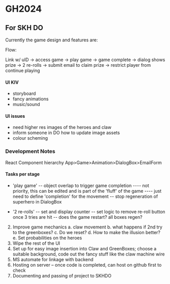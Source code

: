 # GH2024

## For SKH DO

Currently the game design and features are:

Flow:

Link w/ uID -> access game -> play game -> game complete -> dialog shows prize -> 2 re-rolls -> submit email to claim prize -> restrict player from continue playing

#### UI KIV
- storyboard
- fancy animations
- music/sound

#### UI issues
- need higher res images of the heroes and claw
- inform someone in DO how to update image assets
- colour scheming

### Development Notes

React Component hierarchy
App>Game>Animation>DialogBox>EmailForm

#### Tasks per stage
- 'play game'
-- object overlap to trigger game completion
---- not priority, this can be edited and is part of the 'fluff' of the game
---- just need to define 'completion' for the movement
-- stop regeneration of superhero in DialogBox

- '2 re-rolls'
-- set and display counter
-- set logic to remove re-roll button once 3 tries are hit
-- does the game restart? all boxes regen?

2.	Improve game mechanics
    a.	claw movement
    b.	what happens if 2nd try to the greenboxes?
    c.	Do we reset?
    d.	How to make the illusion better?
    e.	Set probabilities on the heroes
3.	Wipe the rest of the UI
4.	Set up for easy image insertion into Claw and GreenBoxes; choose a suitable background, code out the fancy stuff like the claw machine wire
5.	MS automate for linkage with backend
6.	Hosting on server – once code is completed, can host on github first to check 
7.	Documenting and passing of project to SKHDO


